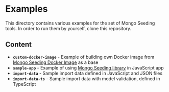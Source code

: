 # Examples
This directory contains various examples for the set of Mongo Seeding tools. In order to run them by yourself, clone this repository.

## Content
- **`custom-docker-image`** - Example of building own Docker image from [Mongo Seeding Docker Image](../docker-image/) as a base
- **`sample-app`** - Example of using [Mongo Seeding library](../core/) in JavaScript app
- **`import-data`** - Sample import data defined in JavaScript and JSON files
- **`import-data-ts`** - Sample import data with model validation, defined in TypeScript
